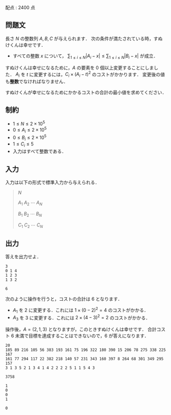 配点 : $2400$ 点

## 問題文

長さ $N$ の整数列 $A,B,C$ が与えられます．
次の条件が満たされている時，すぬけくんは幸せです．

- すべての整数 $x$ について，
$\sum_{1 \leq i \leq N} |A_i-x| \leq \sum_{1 \leq i \leq N} |B_i-x|$ が成立．

すぬけくんは幸せになるために，$A$ の要素を $0$ 個以上変更することにしました．
$A_i$ を $t$ に変更するには，$C_i \times (A_i-t)^2$ のコストがかかります．
変更後の値も**整数**でなければなりません．

すぬけくんが幸せになるためにかかるコストの合計の最小値を求めてください．

## 制約

- $1 \leq N \leq 2 \times 10^5$
- $0 \leq A_i \leq 2 \times 10^5$
- $0 \leq B_i \leq 2 \times 10^5$
- $1 \leq C_i \leq 5$
- 入力はすべて整数である．

## 入力

入力は以下の形式で標準入力から与えられる．

> $N$
> 
> $A_1$ $A_2$ $\cdots$ $A_N$
> 
> $B_1$ $B_2$ $\cdots$ $B_N$
> 
> $C_1$ $C_2$ $\cdots$ $C_N$

## 出力

答えを出力せよ．

```input1
3
0 1 4
1 2 3
1 3 2
```

```output1
6
```

次のように操作を行うと，コストの合計は $6$ となります．

- $A_1$ を $2$ に変更する．これには $1 \times (0-2)^2=4$ のコストがかかる．
- $A_3$ を $3$ に変更する．これには $2 \times (4-3)^2=2$ のコストがかかる．

操作後，$A=(2,1,3)$ となりますが，このときすぬけくんは幸せです．
合計コスト $6$ 未満で目標を達成することはできないので，$6$ が答えになります．

```input2
20
185 89 216 105 56 383 193 161 75 196 322 180 390 15 206 78 275 338 225 167
161 77 294 117 22 382 218 140 57 231 343 160 397 8 264 68 301 349 295 157
3 1 3 5 2 1 3 4 1 4 2 2 2 2 5 1 1 5 4 3
```

```output2
3758
```

```input3
1
0
0
1
```

```output3
0
```